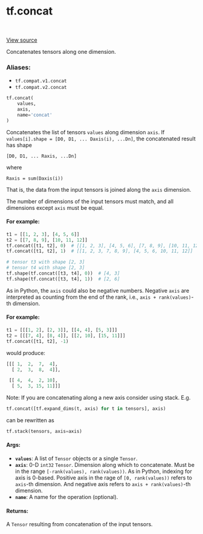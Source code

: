 <div itemscope itemtype="http://developers.google.com/ReferenceObject">
<meta itemprop="name" content="tf.concat" />
<meta itemprop="path" content="Stable" />
</div>

# tf.concat

<!-- Insert buttons -->

<table class="tfo-notebook-buttons tfo-api" align="left">
</table>

<a target="_blank" href="/code/stable/tensorflow/python/ops/array_ops.py">View source</a>



<!-- Start diff -->
Concatenates tensors along one dimension.

### Aliases:

* `tf.compat.v1.concat`
* `tf.compat.v2.concat`


``` python
tf.concat(
    values,
    axis,
    name='concat'
)
```



<!-- Placeholder for "Used in" -->

Concatenates the list of tensors `values` along dimension `axis`.  If
`values[i].shape = [D0, D1, ... Daxis(i), ...Dn]`, the concatenated
result has shape

    [D0, D1, ... Raxis, ...Dn]

where

    Raxis = sum(Daxis(i))

That is, the data from the input tensors is joined along the `axis`
dimension.

The number of dimensions of the input tensors must match, and all dimensions
except `axis` must be equal.

#### For example:



```python
t1 = [[1, 2, 3], [4, 5, 6]]
t2 = [[7, 8, 9], [10, 11, 12]]
tf.concat([t1, t2], 0)  # [[1, 2, 3], [4, 5, 6], [7, 8, 9], [10, 11, 12]]
tf.concat([t1, t2], 1)  # [[1, 2, 3, 7, 8, 9], [4, 5, 6, 10, 11, 12]]

# tensor t3 with shape [2, 3]
# tensor t4 with shape [2, 3]
tf.shape(tf.concat([t3, t4], 0))  # [4, 3]
tf.shape(tf.concat([t3, t4], 1))  # [2, 6]
```
As in Python, the `axis` could also be negative numbers. Negative `axis`
are interpreted as counting from the end of the rank, i.e.,
 `axis + rank(values)`-th dimension.

#### For example:



```python
t1 = [[[1, 2], [2, 3]], [[4, 4], [5, 3]]]
t2 = [[[7, 4], [8, 4]], [[2, 10], [15, 11]]]
tf.concat([t1, t2], -1)
```

would produce:

```python
[[[ 1,  2,  7,  4],
  [ 2,  3,  8,  4]],

 [[ 4,  4,  2, 10],
  [ 5,  3, 15, 11]]]
```

Note: If you are concatenating along a new axis consider using stack.
E.g.

```python
tf.concat([tf.expand_dims(t, axis) for t in tensors], axis)
```

can be rewritten as

```python
tf.stack(tensors, axis=axis)
```

#### Args:


* <b>`values`</b>: A list of `Tensor` objects or a single `Tensor`.
* <b>`axis`</b>: 0-D `int32` `Tensor`.  Dimension along which to concatenate. Must be
  in the range `[-rank(values), rank(values))`. As in Python, indexing for
  axis is 0-based. Positive axis in the rage of `[0, rank(values))` refers
  to `axis`-th dimension. And negative axis refers to `axis +
  rank(values)`-th dimension.
* <b>`name`</b>: A name for the operation (optional).


#### Returns:

A `Tensor` resulting from concatenation of the input tensors.

